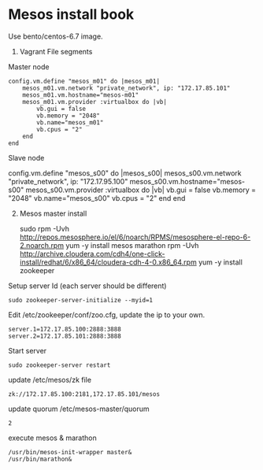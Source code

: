 Mesos install book 
==================

Use bento/centos-6.7 image. 

1. Vagrant File segments

Master node
	
	config.vm.define "mesos_m01" do |mesos_m01|
		mesos_m01.vm.network "private_network", ip: "172.17.85.101"
		mesos_m01.vm.hostname="mesos-m01"
		mesos_m01.vm.provider :virtualbox do |vb|
			vb.gui = false
			vb.memory = "2048"
			vb.name="mesos_m01"
			vb.cpus = "2"
		end	
	end  

  
Slave node

  config.vm.define "mesos_s00" do |mesos_s00|
	mesos_s00.vm.network "private_network", ip: "172.17.95.100"
	mesos_s00.vm.hostname="mesos-s00"
    mesos_s00.vm.provider :virtualbox do |vb|
		vb.gui = false
        vb.memory = "2048"
		vb.name="mesos_s00"
        vb.cpus = "2"
    end	
  end  	

  
2. Mesos master install 

	sudo rpm -Uvh http://repos.mesosphere.io/el/6/noarch/RPMS/mesosphere-el-repo-6-2.noarch.rpm
	yum -y install mesos marathon 
	rpm -Uvh http://archive.cloudera.com/cdh4/one-click-install/redhat/6/x86_64/cloudera-cdh-4-0.x86_64.rpm
	yum -y install zookeeper
	
Setup server Id  (each server should be different)

	sudo zookeeper-server-initialize --myid=1

Edit /etc/zookeeper/conf/zoo.cfg, update the ip to your own. 

	server.1=172.17.85.100:2888:3888
	server.2=172.17.85.101:2888:3888
	
Start server
  
	sudo zookeeper-server restart
	
update /etc/mesos/zk file 

	zk://172.17.85.100:2181,172.17.85.101/mesos
	
update quorum /etc/mesos-master/quorum 
   
    2 
	
execute mesos & marathon 

	/usr/bin/mesos-init-wrapper master&
	/usr/bin/marathon&
	


	